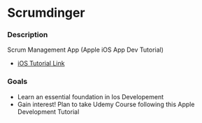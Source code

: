 # Scrumdinger
### Description
Scrum Management App (Apple iOS App Dev Tutorial)
* [iOS Tutorial Link](https://developer.apple.com/tutorials/app-dev-training)

### Goals
* Learn an essential foundation in Ios Developement
* Gain interest! Plan to take Udemy Course following this Apple Development Tutorial
